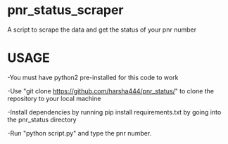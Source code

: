 # pnr_status_scraper
A script to scrape the data and get the status of your pnr number

# USAGE

-You must have python2 pre-installed for this code to work

-Use "git clone https://github.com/harsha444/pnr_status/" to clone the repository to your local machine

-Install dependencies by running pip install requirements.txt by going into the pnr_status directory

-Run "python script.py" and type the pnr number.
